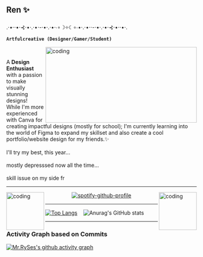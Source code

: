 ## Ren ✨
   .⋅•⋅⋅•⋅⊰⋅•⋅.⋅•⋅-⋅•⋅.⋅•⋅∙∘☽༓☾∘∙•⋅.⋅•⋅⋅-⋅•⋅.⋅•⋅⊰⋅•⋅⋅•⋅.
  <br>**`Artfulcreative (Designer/Gamer/Student)`**</br>
<body>
  <img align="right" alt="coding" width="400" padding="200" border_color=2c1971 height="200" src="https://64.media.tumblr.com/6b9d5fbcc7d6ebe2c3636ed25a550787/f02e19988b551a66-43/s1280x1920/311bc898f00d0bea349351a7a36333f9f659f645.gifv" mejwh on Tumblr>
  <p align="center">
<br>
   <p>
        A <b>Design Enthusiast</b> with a passion to make visually stunning designs! 
      <br>While I'm more experienced with Canva for creating impactful designs (mostly for school); I'm currently learning into the world of Figma to expand my skillset and also create a cool portfolio/website design for my friends.✨</br>
   <br>I'll try my best, this year...</br>
   <br>mostly depresssed now all the time...</br>
   <br>skill issue on my side fr</br>
   </p>



---
<body>
   <img align="left" alt="coding" width="100" border_color=2c1971 height="100" src="https://media.giphy.com/media/OkoScrMcY324r1j1HZ/giphy.gif"> 
   <img align="right" alt="coding" width="100" border_color=2c1971 height="100" src="https://media.giphy.com/media/yOCzPNwpMMlFUlfLk8/giphy.gif">
<div align="center">   
   
[![spotify-github-profile](https://spotify-github-profile.kittinanx.com/api/view?uid=31j2kx7jw6qprikxpb474uw66qrq&cover_image=true&theme=novatorem&show_offline=true&background_color=121212&interchange=true&bar_color_cover=false&bar_color=53b14f)](https://github.com/kittinan/spotify-github-profile)
</div>
</body>


---
[![Top Langs](https://github-readme-stats.vercel.app/api/top-langs/?username=terence-tarrega&layout=donut&bg_color=140335)](https://github.com/terence-tarrega/github-readme-stats&bg_color=170252)  &nbsp;&nbsp;&nbsp;![Anurag's GitHub stats](https://github-readme-stats.vercel.app/api?username=terence-tarrega&show_icons=true&bg_color=140335)

---
### Activity Graph based on Commits
[![Mr.RySes's github activity graph](https://github-readme-activity-graph.vercel.app/graph?username=terence-tarrega&bg_color=140335&color=18cda9&line=00f583&point=00ff11&area=true&hide_border=true)](https://github.com/terence-tarrega/github-readme-activity-graph)

</body>




